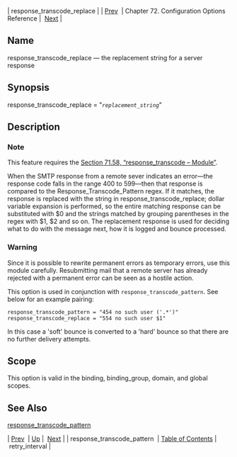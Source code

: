 | response_transcode_replace |
| [Prev](conf.ref.response_transcode_pattern)  | Chapter 72. Configuration Options Reference |  [Next](conf.ref.retry_interval) |

<a name="conf.ref.response_transcode_replace"></a>
## Name

response_transcode_replace — the replacement string for a server response

## Synopsis

response_transcode_replace = "*`replacement_string`*"

<a name="idp26083728"></a>
## Description

### Note

This feature requires the [Section 71.58, “response_transcode – Module”](modules.response_transcode "71.58. response_transcode – Module").

When the SMTP response from a remote sever indicates an error—the response code falls in the range 400 to 599—then that response is compared to the Response_Transcode_Pattern regex. If it matches, the response is replaced with the string in response_transcode_replace; dollar variable expansion is performed, so the entire matching response can be substituted with $0 and the strings matched by grouping parentheses in the regex with $1, $2 and so on. The replacement response is used for deciding what to do with the message next, how it is logged and bounce processed.

### Warning

Since it is possible to rewrite permanent errors as temporary errors, use this module carefully. Resubmitting mail that a remote server has already rejected with a permanent error can be seen as a hostile action.

This option is used in conjunction with `response_transcode_pattern`. See below for an example pairing:

```
response_transcode_pattern = "454 no such user ('.*')"
response_transcode_replace = "554 no such user $1"
```

In this case a 'soft' bounce is converted to a 'hard' bounce so that there are no further delivery attempts.

<a name="idp26090416"></a>
## Scope

This option is valid in the binding, binding_group, domain, and global scopes.

<a name="idp26092288"></a>
## See Also

[response_transcode_pattern](conf.ref.response_transcode_pattern "response_transcode_pattern")

| [Prev](conf.ref.response_transcode_pattern)  | [Up](config.options.ref) |  [Next](conf.ref.retry_interval) |
| response_transcode_pattern  | [Table of Contents](index) |  retry_interval |

